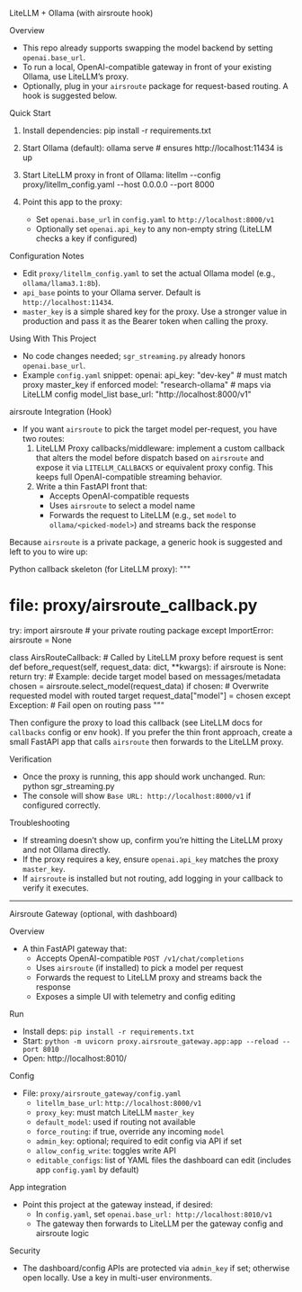 LiteLLM + Ollama (with airsroute hook)

Overview
- This repo already supports swapping the model backend by setting `openai.base_url`.
- To run a local, OpenAI-compatible gateway in front of your existing Ollama, use LiteLLM’s proxy.
- Optionally, plug in your `airsroute` package for request-based routing. A hook is suggested below.

Quick Start
1) Install dependencies:
   pip install -r requirements.txt

2) Start Ollama (default):
   ollama serve  # ensures http://localhost:11434 is up

3) Start LiteLLM proxy in front of Ollama:
   litellm --config proxy/litellm_config.yaml --host 0.0.0.0 --port 8000

4) Point this app to the proxy:
   - Set `openai.base_url` in `config.yaml` to `http://localhost:8000/v1`
   - Optionally set `openai.api_key` to any non-empty string (LiteLLM checks a key if configured)

Configuration Notes
- Edit `proxy/litellm_config.yaml` to set the actual Ollama model (e.g., `ollama/llama3.1:8b`).
- `api_base` points to your Ollama server. Default is `http://localhost:11434`.
- `master_key` is a simple shared key for the proxy. Use a stronger value in production and pass it as the Bearer token when calling the proxy.

Using With This Project
- No code changes needed; `sgr_streaming.py` already honors `openai.base_url`.
- Example `config.yaml` snippet:
  openai:
    api_key: "dev-key"          # must match proxy master_key if enforced
    model: "research-ollama"     # maps via LiteLLM config model_list
    base_url: "http://localhost:8000/v1"

airsroute Integration (Hook)
- If you want `airsroute` to pick the target model per-request, you have two routes:
  1) LiteLLM Proxy callbacks/middleware: implement a custom callback that alters the model before dispatch based on `airsroute` and expose it via `LITELLM_CALLBACKS` or equivalent proxy config. This keeps full OpenAI-compatible streaming behavior.
  2) Write a thin FastAPI front that:
     - Accepts OpenAI-compatible requests
     - Uses `airsroute` to select a model name
     - Forwards the request to LiteLLM (e.g., set `model` to `ollama/<picked-model>`) and streams back the response

Because `airsroute` is a private package, a generic hook is suggested and left to you to wire up:

Python callback skeleton (for LiteLLM proxy):
"""
# file: proxy/airsroute_callback.py
try:
    import airsroute  # your private routing package
except ImportError:
    airsroute = None

class AirsRouteCallback:
    # Called by LiteLLM proxy before request is sent
    def before_request(self, request_data: dict, **kwargs):
        if airsroute is None:
            return
        try:
            # Example: decide target model based on messages/metadata
            chosen = airsroute.select_model(request_data)
            if chosen:
                # Overwrite requested model with routed target
                request_data["model"] = chosen
        except Exception:
            # Fail open on routing
            pass
"""

Then configure the proxy to load this callback (see LiteLLM docs for `callbacks` config or env hook). If you prefer the thin front approach, create a small FastAPI app that calls `airsroute` then forwards to the LiteLLM proxy.

Verification
- Once the proxy is running, this app should work unchanged. Run:
  python sgr_streaming.py
- The console will show `Base URL: http://localhost:8000/v1` if configured correctly.

Troubleshooting
- If streaming doesn’t show up, confirm you’re hitting the LiteLLM proxy and not Ollama directly.
- If the proxy requires a key, ensure `openai.api_key` matches the proxy `master_key`.
- If `airsroute` is installed but not routing, add logging in your callback to verify it executes.

---

Airsroute Gateway (optional, with dashboard)

Overview
- A thin FastAPI gateway that:
  - Accepts OpenAI-compatible `POST /v1/chat/completions`
  - Uses `airsroute` (if installed) to pick a model per request
  - Forwards the request to LiteLLM proxy and streams back the response
  - Exposes a simple UI with telemetry and config editing

Run
- Install deps: `pip install -r requirements.txt`
- Start: `python -m uvicorn proxy.airsroute_gateway.app:app --reload --port 8010`
- Open: http://localhost:8010/

Config
- File: `proxy/airsroute_gateway/config.yaml`
  - `litellm_base_url`: `http://localhost:8000/v1`
  - `proxy_key`: must match LiteLLM `master_key`
  - `default_model`: used if routing not available
  - `force_routing`: if true, override any incoming `model`
  - `admin_key`: optional; required to edit config via API if set
  - `allow_config_write`: toggles write API
  - `editable_configs`: list of YAML files the dashboard can edit (includes app `config.yaml` by default)

App integration
- Point this project at the gateway instead, if desired:
  - In `config.yaml`, set `openai.base_url: http://localhost:8010/v1`
  - The gateway then forwards to LiteLLM per the gateway config and airsroute logic

Security
- The dashboard/config APIs are protected via `admin_key` if set; otherwise open locally. Use a key in multi-user environments.

